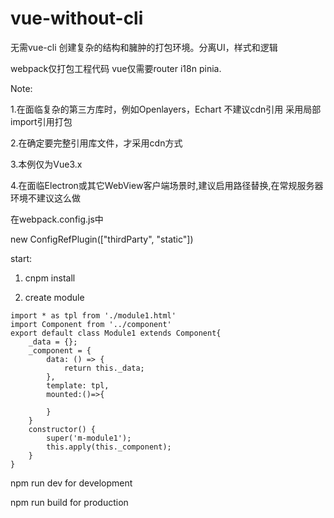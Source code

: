 # vue-without-cli
无需vue-cli 创建复杂的结构和臃肿的打包环境。分离UI，样式和逻辑

webpack仅打包工程代码 vue仅需要router i18n pinia.

Note:

1.在面临复杂的第三方库时，例如Openlayers，Echart 不建议cdn引用 采用局部import引用打包

2.在确定要完整引用库文件，才采用cdn方式

3.本例仅为Vue3.x

4.在面临Electron或其它WebView客户端场景时,建议启用路径替换,在常规服务器环境不建议这么做

在webpack.config.js中

new ConfigRefPlugin(["thirdParty", "static"])


start:

1. cnpm install

2. create module


```
import * as tpl from './module1.html'
import Component from '../component'
export default class Module1 extends Component{
    _data = {};
    _component = {
        data: () => {
            return this._data;
        },
        template: tpl,
        mounted:()=>{
           
        }
    }
    constructor() {
        super('m-module1');
        this.apply(this._component);
    }
}
```
npm run dev for development

npm run build for production
